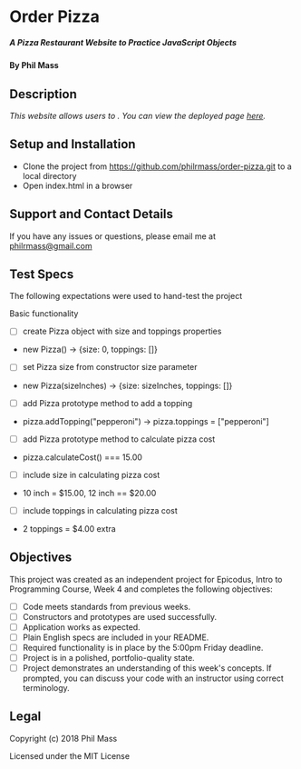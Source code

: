# Order Pizza

##### _A Pizza Restaurant Website to Practice JavaScript Objects_

#### By **Phil Mass**

## Description

_This website allows users to . You can view the deployed page [here](https://philrmass.github.io/order-pizza)._

## Setup and Installation

* Clone the project from https://github.com/philrmass/order-pizza.git to a local directory
* Open index.html in a browser

## Support and Contact Details

If you have any issues or questions, please email me at philrmass@gmail.com

## Test Specs

The following expectations were used to hand-test the project

Basic functionality
- [ ] create Pizza object with size and toppings properties
 * new Pizza() -> {size: 0, toppings: []}
- [ ] set Pizza size from constructor size parameter
 * new Pizza(sizeInches) -> {size: sizeInches, toppings: []}
- [ ] add Pizza prototype method to add a topping
 * pizza.addTopping("pepperoni") -> pizza.toppings = ["pepperoni"]
- [ ] add Pizza prototype method to calculate pizza cost
 * pizza.calculateCost() === 15.00
- [ ] include size in calculating pizza cost
 * 10 inch = $15.00, 12 inch == $20.00
- [ ] include toppings in calculating pizza cost
 * 2 toppings = $4.00 extra


## Objectives

This project was created as an independent project for Epicodus, Intro to Programming Course, Week 4 and completes the following objectives:

- [ ] Code meets standards from previous weeks.
- [ ] Constructors and prototypes are used successfully.
- [ ] Application works as expected.
- [ ] Plain English specs are included in your README.
- [ ] Required functionality is in place by the 5:00pm Friday deadline.
- [ ] Project is in a polished, portfolio-quality state.
- [ ] Project demonstrates an understanding of this week's concepts. If prompted, you can discuss your code with an instructor using correct terminology.

## Legal

Copyright (c) 2018 Phil Mass

Licensed under the MIT License
